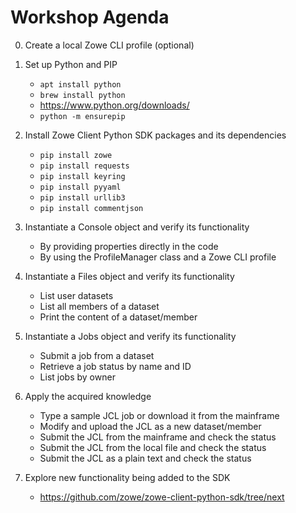# Workshop Agenda
0. Create a local Zowe CLI profile (optional)
1. Set up Python and PIP
    - `apt install python`
    - `brew install python`
    - https://www.python.org/downloads/
    - `python -m ensurepip`

2. Install Zowe Client Python SDK packages and its dependencies
    - `pip install zowe`
    - `pip install requests`
    - `pip install keyring`
    - `pip install pyyaml`
    - `pip install urllib3`
    - `pip install commentjson`

3. Instantiate a Console object and verify its functionality
    - By providing properties directly in the code
    - By using the ProfileManager class and a Zowe CLI profile

4. Instantiate a Files object and verify its functionality
    - List user datasets
    - List all members of a dataset
    - Print the content of a dataset/member

5. Instantiate a Jobs object and verify its functionality
    - Submit a job from a dataset
    - Retrieve a job status by name and ID
    - List jobs by owner

6. Apply the acquired knowledge
    - Type a sample JCL job or download it from the mainframe
    - Modify and upload the JCL as a new dataset/member
    - Submit the JCL from the mainframe and check the status
    - Submit the JCL from the local file and check the status
    - Submit the JCL as a plain text and check the status

7. Explore new functionality being added to the SDK
    - https://github.com/zowe/zowe-client-python-sdk/tree/next